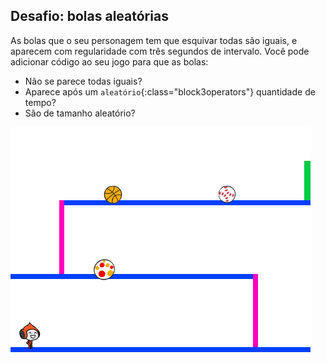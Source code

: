## Desafio: bolas aleatórias

As bolas que o seu personagem tem que esquivar todas são iguais, e aparecem com regularidade com três segundos de intervalo. Você pode adicionar código ao seu jogo para que as bolas:

+ Não se parece todas iguais?
+ Aparece após um `aleatório`{:class="block3operators"} quantidade de tempo?
+ São de tamanho aleatório?

![screenshot](images/dodge-ball-random.png)
